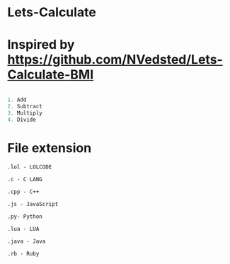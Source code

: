 # Lets-Calculate

# Inspired by https://github.com/NVedsted/Lets-Calculate-BMI


```js

1. Add
2. Subtract
3. Multiply
4. Divide
```


# File extension
`.lol - LOLCODE`

`.c - C LANG`

`.cpp - C++`

`.js - JavaScript`

`.py- Python`

`.lua - LUA`

`.java - Java`

`.rb - Ruby`
